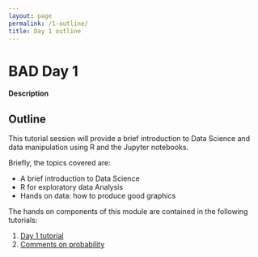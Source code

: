 ```yaml
---
layout: page
permalink: /1-outline/
title: Day 1 outline
---
```


# BAD Day 1

**Description**

## Outline
This tutorial session will provide a brief introduction to Data Science and data manipulation using R and the Jupyter notebooks.

Briefly, the topics covered are:
* A brief introduction to Data Science
* R for exploratory data Analysis
* Hands on data: how to produce good graphics

The hands on components of this module are contained in the following tutorials:
1. [Day 1 tutorial](https://github.com/trallard/BAD_days/blob/master/Day1/Tutorial.ipynb)
2. [Comments on probability](https://github.com/trallard/BAD_days/blob/master/Day1/Comments.ipynb)
